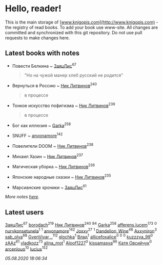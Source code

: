 # Hello, reader!
This is the main storage of [www.knigopis.com](http://www.knigopis.com) - the registry of read books.
To add your book use www-site. All changes are committed and synchronized with this git repository.
Do not use pull requests to make changes here.


## Latest books with notes
* Повести Белкина ~ [ЗаяцЛис](users/112/112388384595246311466-google)<sup>67</sup>
    > "Но на чужой манер хлеб русский не родится"

* Вернуться в Россию ~ [Ник Литвинов](users/241/241974816-vkontakte)<sup>240</sup>
    > в процессе

* Тонкое искусство пофигизма ~ [Ник Литвинов](users/241/241974816-vkontakte)<sup>239</sup>
    > в процессе

* Бог как иллюзия ~ [Garka](users/115/115753719718250012620-google)<sup>258</sup>

* SNUFF ~ [anvonamore](users/595/5957175-vkontakte)<sup>142</sup>

* Повелители DOOM ~ [Ник Литвинов](users/241/241974816-vkontakte)<sup>238</sup>

* Михаил Хазин ~ [Ник Литвинов](users/241/241974816-vkontakte)<sup>237</sup>

* Магическая уборка ~ [Ник Литвинов](users/241/241974816-vkontakte)<sup>236</sup>

* Японские народные сказки ~ [Ник Литвинов](users/241/241974816-vkontakte)<sup>235</sup>

* Марсианские хроники ~ [ЗаяцЛис](users/112/112388384595246311466-google)<sup>61</sup>


_More notes [here](latest_books_with_notes.md)._


## Latest users
[ЗаяцЛис](users/112/112388384595246311466-google)<sup>67</sup> 
[borodach](users/157/15706320-vkontakte)<sup>219</sup> 
[Ник Литвинов](users/241/241974816-vkontakte)<sup>240</sup> 
[](users/300/300123225-vkontakte)<sup>84</sup> 
[Garka](users/115/115753719718250012620-google)<sup>258</sup> 
[afferens.lucem](users/196/196071655-vkontakte)<sup>173</sup> 
[](users/768/768549983-yandex)<sup>0</sup> 
[nurvkonsetunela](users/193/193873058-vkontakte)<sup>1</sup> 
[](users/111/111978052714957627223-google)<sup>1</sup> 
[anvonamore](users/595/5957175-vkontakte)<sup>142</sup> 
[Joxxy](users/109/109128632962928278575-google)<sup>27</sup> 
[](users/106/106033731903118559839-google)<sup>1</sup> 
[Dandelion_Wine](users/586/58602788-vkontakte)<sup>46</sup> 
[Axxyniron](users/102/102620077660877533621-google)<sup>3</sup> 
[sab_olya](users/139/139338401-vkontakte)<sup>88</sup> 
[GvenVivar ..](users/158/158266434925901-facebook)<sup>112</sup> 
[elochka](users/106/106611396170683247429-google)<sup>1</sup> 
[Влад](users/113/113025816040423789055-google)<sup>1</sup> 
[allicefoxalice](users/138/138247248-vkontakte)<sup>0</sup> 
[](users/241/2417202-vkontakte)<sup>0</sup> 
[](users/231/231441200-vkontakte)<sup>0</sup> 
[kuzzzya_99](users/130/130161321-vkontakte)<sup>0</sup> 
[zAAz](users/202/202248233-vkontakte)<sup>61</sup> 
[vladkozz](users/572/57239276-vkontakte)<sup>73</sup> 
[alina_mot](users/103/103322968684647562714-google)<sup>1</sup> 
[Aloof1227](users/114/114765710951931448001-google)<sup>0</sup> 
[kissamasya](users/684/68439978-vkontakte)<sup>96</sup> 
[Катя Овсийчук](users/518/5189131938484800934-mailru)<sup>0</sup> 
[arcenloup](users/116/116941085634604796026-google)<sup>10</sup> 
[lucius](users/838/83820536-yandex)<sup>152</sup> 


_05.08.2020 18:06:34_
